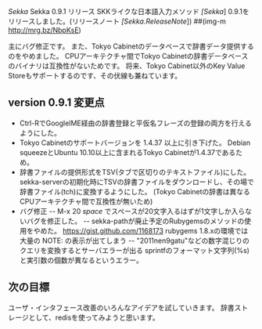 *Sekka* Sekka 0.9.1 リリース
SKKライクな日本語入力メソッド *[Sekka*] 0.9.1をリリースしました。(リリースノート *[Sekka.ReleaseNote*])
 ##(img-m http://mrg.bz/NbpKsE)

主にバグ修正です。
また、Tokyo Cabinetのデータベースで辞書データ提供するのをやめました。
CPUアーキテクチャ間でTokyo Cabinetの辞書データベースのバイナリは互換性がないためです。
将来、Tokyo Cabinet以外のKey Value Storeもサポートするのです、その伏線も兼ねています。

## version 0.9.1 変更点
- Ctrl-RでGoogleIME経由の辞書登録と平仮名フレーズの登録の両方を行えるようにした。
- Tokyo Cabinetのサポートバージョンを 1.4.37 以上に引き下げた。
  Debian squeezeとUbuntu 10.10以上に含まれるTokyo Cabinetが1.4.37であるため。
- 辞書ファイルの提供形式をTSV(タブで区切りのテキストファイル)にした。
  sekka-serverの初期化時にTSVの辞書ファイルをダウンロードし、その場で辞書ファイル(tch)に変換するようにした。
  (Tokyo Cabinetの辞書は異なるCPUアーキテクチャ間で互換性が無いため)
- バグ修正
-- M-x 20 *space* でスペースが20文字入るはずが1文字しか入らないバグを修正した。
-- sekka-pathが廃止予定のRubygemsのメソッドの使用をやめた。
  https://gist.github.com/1168173
  rubygems 1.8.xの環境では大量の NOTE: の表示が出てしまう
-- "2011nen9gatu"などの数字混じりのクエリを変換するとサーバエラーが出る
  sprintfのフォーマット文字列(%s)と実引数の個数が異なるというエラー。

## 次の目標
ユーザ・インタフェース改善のいろんなアイデアを試していきます。
辞書ストレージとして、redisを使ってみようと思います。
